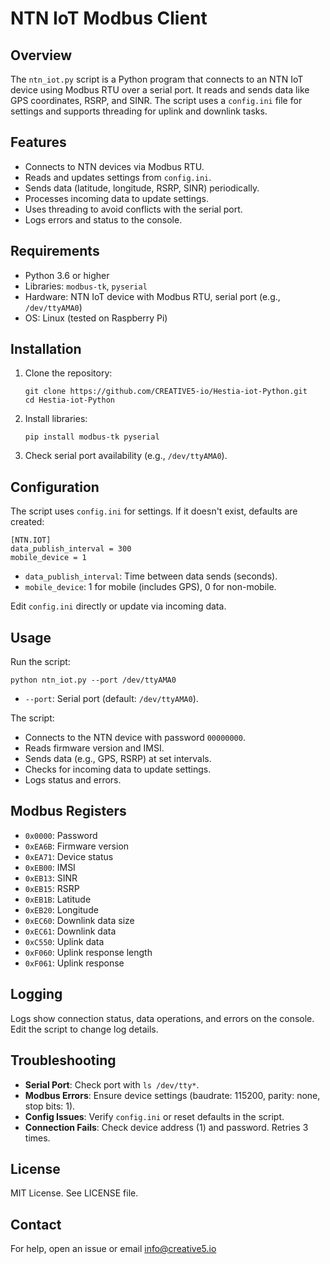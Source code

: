 # NTN IoT Modbus Client

## Overview

The `ntn_iot.py` script is a Python program that connects to an NTN IoT device using Modbus RTU over a serial port. It reads and sends data like GPS coordinates, RSRP, and SINR. The script uses a `config.ini` file for settings and supports threading for uplink and downlink tasks.

## Features

- Connects to NTN devices via Modbus RTU.
- Reads and updates settings from `config.ini`.
- Sends data (latitude, longitude, RSRP, SINR) periodically.
- Processes incoming data to update settings.
- Uses threading to avoid conflicts with the serial port.
- Logs errors and status to the console.

## Requirements

- Python 3.6 or higher
- Libraries: `modbus-tk`, `pyserial`
- Hardware: NTN IoT device with Modbus RTU, serial port (e.g., `/dev/ttyAMA0`)
- OS: Linux (tested on Raspberry Pi)

## Installation

1. Clone the repository:
   ```
   git clone https://github.com/CREATIVE5-io/Hestia-iot-Python.git
   cd Hestia-iot-Python
   ```

2. Install libraries:
   ```
   pip install modbus-tk pyserial
   ```

3. Check serial port availability (e.g., `/dev/ttyAMA0`).

## Configuration

The script uses `config.ini` for settings. If it doesn't exist, defaults are created:

```
[NTN.IOT]
data_publish_interval = 300
mobile_device = 1
```

- `data_publish_interval`: Time between data sends (seconds).
- `mobile_device`: 1 for mobile (includes GPS), 0 for non-mobile.

Edit `config.ini` directly or update via incoming data.

## Usage

Run the script:
```
python ntn_iot.py --port /dev/ttyAMA0
```

- `--port`: Serial port (default: `/dev/ttyAMA0`).

The script:
- Connects to the NTN device with password `00000000`.
- Reads firmware version and IMSI.
- Sends data (e.g., GPS, RSRP) at set intervals.
- Checks for incoming data to update settings.
- Logs status and errors.

## Modbus Registers

- `0x0000`: Password
- `0xEA6B`: Firmware version
- `0xEA71`: Device status
- `0xEB00`: IMSI
- `0xEB13`: SINR
- `0xEB15`: RSRP
- `0xEB1B`: Latitude
- `0xEB20`: Longitude
- `0xEC60`: Downlink data size
- `0xEC61`: Downlink data
- `0xC550`: Uplink data
- `0xF060`: Uplink response length
- `0xF061`: Uplink response

## Logging

Logs show connection status, data operations, and errors on the console. Edit the script to change log details.

## Troubleshooting

- **Serial Port**: Check port with `ls /dev/tty*`.
- **Modbus Errors**: Ensure device settings (baudrate: 115200, parity: none, stop bits: 1).
- **Config Issues**: Verify `config.ini` or reset defaults in the script.
- **Connection Fails**: Check device address (1) and password. Retries 3 times.

## License

MIT License. See LICENSE file.

## Contact

For help, open an issue or email info@creative5.io
